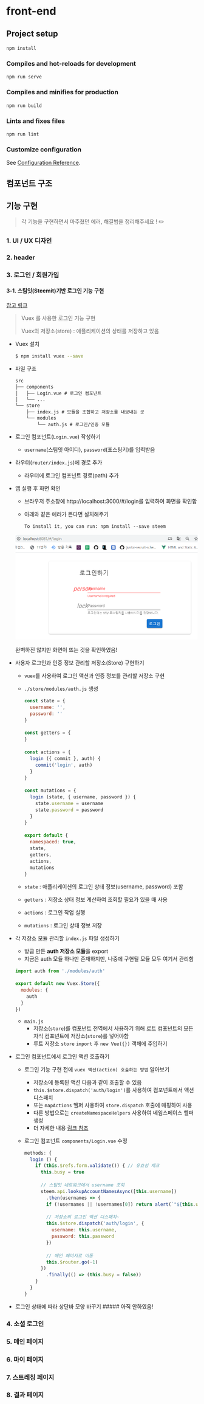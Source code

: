 # front-end

## Project setup
```
npm install
```

### Compiles and hot-reloads for development
```
npm run serve
```

### Compiles and minifies for production
```
npm run build
```

### Lints and fixes files
```
npm run lint
```

### Customize configuration
See [Configuration Reference](https://cli.vuejs.org/config/).

## 컴포넌트 구조



## 기능 구현

> 각 기능을 구현하면서 마주쳤던 에러, 해결법을 정리해주세요 !  :pencil2:

### 1. UI / UX 디자인

### 2. header

### 3. 로그인 / 회원가입

#### 3-1. 스팀잇(Steemit)기반 로그인 기능 구현

[참고 링크](https://busy.org/@anpigon/steemit-6)

> Vuex 를 사용한 로그인 기능 구현
>
> Vuex의 저장소(store) : 애플리케이션의 상태를 저장하고 있음

* Vuex 설치

  ```bash
  $ npm install vuex --save 
  ```

* 파일 구조

  ```
  src
  ├── components
  │   ├── Login.vue # 로그인 컴포넌트
  │   └── ...
  └── store
      ├── index.js # 모듈을 조합하고 저장소를 내보내는 곳
      └── modules
          └── auth.js # 로그인/인증 모듈
  ```

* 로그인 컴포넌트(`Login.vue`) 작성하기

  * `username`(스팀잇 아이디), `password`(포스팅키)를 입력받음

* 라우터(`router/index.js`)에 경로 추가

  * 라우터에 로그인 컴포넌트 경로(path) 추가

* 앱 실행 후 화면 확인

  * 브라우저 주소창에 http://localhost:3000/#/login를 입력하여 화면을 확인함

  * 아래와 같은 에러가 뜬다면 설치해주기

    ```
    To install it, you can run: npm install --save steem
    ```

  ![login](./imgs/login.PNG)

  완벽하진 않지만 화면이 뜨는 것을 확인하였음!

* 사용자 로그인과 인증 정보 관리할 저장소(Store) 구현하기

  * `vuex`를 사용하여 로그인 액션과 인증 정보를 관리할 저장소 구현

  * `./store/modules/auth.js` 생성

    ```js
    const state = {
      username: '',
      password: ''
    }
    
    const getters = {
    }
    
    const actions = {
      login ({ commit }, auth) {
        commit('login', auth)
      }
    }
    
    const mutations = {
      login (state, { username, password }) {
        state.username = username
        state.password = password
      }
    }
    
    export default {
      namespaced: true,
      state,
      getters,
      actions,
      mutations
    }
    ```

  * `state` : 애플리케이션의 로그인 상태 정보(username, password) 포함

  * `getters` : 저장소 상태 정보 계산하여 조회할 필요가 있을 때 사용

  * `actions` : 로그인 작업 실행

  * `mutations` : 로그인 상태 정보 저장

* 각 저장소 모듈 관리할 `index.js` 파일 생성하기

  * 방금 만든 **auth 저장소 모듈**을 export
  * 지금은 auth 모듈 하나만 존재하지만, 나중에 구현될 모듈 모두 여기서 관리함

  ```js
  import auth from './modules/auth'
  
  export default new Vuex.Store({
    modules: {
      auth
    }
  })
  ```

  * `main.js`
    * 저장소(`store`)를 컴포넌트 전역에서 사용하기 위해 로트 컴포넌트의 모든 자식 컴포넌트에 저장소(`store`)를 넣어야함
    * 루트 저장소 `store` `import` 후 `new Vue({})` 객체에 주입하기

* 로그인 컴포넌트에서 로그인 액션 호출하기

  * 로그인 기능 구현 전에 `vuex 액션(action) 호출하는 방법` 알아보기

    * 저장소에 등록된 액션 다음과 같이 호출할 수 있음
    * `this.$store.dispatch('auth/login')`를 사용하여 컴포넌트에서 액션 디스패치
    * 또는 `mapActions` 헬퍼 사용하여 `store.dispatch` 호출에 매핑하여 사용
    * 다른 방법으로는 `createNamespaceHelpers` 사용하여 네임스페이스 헬퍼 생성
    * 더 자세한 내용 [링크 참조](https://busy.org/@anpigon/steemit-6)

  * 로그인 컴포넌트 `components/Login.vue` 수정

    ```js
    methods: {
      login () {
        if (this.$refs.form.validate()) { // 유효성 체크
          this.busy = true
          
          // 스팀잇 네트워크에서 username 조회
          steem.api.lookupAccountNamesAsync([this.username])
            .then(usernames => {
            if (!usernames || !usernames[0]) return alert(`"${this.username}" 사용자를 찾을 수 없습니다.`)
            
            // 저장소의 로그인 액션 디스패치~
            this.$store.dispatch('auth/login', {
              username: this.username,
              password: this.password
            })
            
            // 메인 페이지로 이동
            this.$router.go(-1)
          })
            .finally(() => (this.busy = false))
        }
      }
    }
    ```

    

* 로그인 상태에 따라 상단바 모양 바꾸기 ##### 아직 안하였음!

### 4. 소셜 로그인

### 5. 메인 페이지

### 6. 마이 페이지

### 7. 스트레칭 페이지

### 8. 결과 페이지

